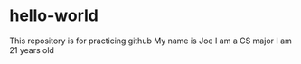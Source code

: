 # hello-world
This repository is for practicing github
My name is Joe
I am a CS major
I am 21 years old

